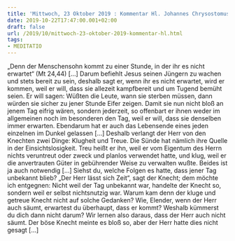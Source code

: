 ```yaml
---
title: 'Mittwoch, 23 Oktober 2019 : Kommentar Hl. Johannes Chrysostomus'
date: 2019-10-22T17:47:00.001+02:00
draft: false
url: /2019/10/mittwoch-23-oktober-2019-kommentar-hl.html
tags: 
- MEDITATIO
---
```


„Denn der Menschensohn kommt zu einer Stunde, in der ihr es nicht erwartet“ (Mt 24,44) \[…\] Darum befiehlt Jesus seinen Jüngern zu wachen und stets bereit zu sein, deshalb sagt er, wenn ihr es nicht erwartet, wird er kommen, weil er will, dass sie allezeit kampfbereit und um Tugend bemüht seien. Er will sagen: Wüßten die Leute, wann sie sterben müssen, dann würden sie sicher zu jener Stunde Eifer zeigen. Damit sie nun nicht bloß an jenem Tag eifrig wären, sondern jederzeit, so offenbart er ihnen weder im allgemeinen noch im besonderen den Tag, weil er will, dass sie denselben immer erwarten. Ebendarum hat er auch das Lebensende eines jeden einzelnen im Dunkel gelassen \[…\] Deshalb verlangt der Herr von den Knechten zwei Dinge: Klugheit und Treue. Die Sünde hat nämlich ihre Quelle in der Einsichtslosigkeit. Treu heißt er ihn, weil er vom Eigentum des Herrn nichts veruntreut oder zweck und planlos verwendet hatte, und klug, weil er die anvertrauten Güter in gebührender Weise zu verwalten wußte. Beides ist ja auch notwendig \[…\] Siehst du, welche Folgen es hatte, dass jener Tag unbekannt blieb? „Der Herr lässt sich Zeit“, sagt der Knecht; dem möchte ich entgegnen: Nicht weil der Tag unbekannt war, handelte der Knecht so, sondern weil er selbst nichtsnutzig war. Warum kam denn der kluge und getreue Knecht nicht auf solche Gedanken? Wie, Elender, wenn der Herr auch säumt, erwartest du überhaupt, dass er kommt? Weshalb kümmerst du dich dann nicht darum? Wir lernen also daraus, dass der Herr auch nicht säumt. Der böse Knecht meinte es bloß so, aber der Herr hatte dies nicht gesagt \[…\]